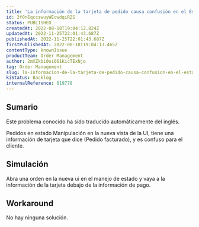 ```yaml
---
title: 'La información de la tarjeta de pedido causa confusión en el Estado'
id: 2f0nEqccswuyWEcwdqiRZS
status: PUBLISHED
createdAt: 2022-08-18T19:04:12.824Z
updatedAt: 2022-11-25T22:01:43.687Z
publishedAt: 2022-11-25T22:01:43.687Z
firstPublishedAt: 2022-08-18T19:04:13.465Z
contentType: knownIssue
productTeam: Order Management
author: 2mXZkbi0oi061KicTExNjo
tag: Order Management
slug: la-informacion-de-la-tarjeta-de-pedido-causa-confusion-en-el-estado
kiStatus: Backlog
internalReference: 619778
---
```


## Sumario

<div class="alert alert-info">
  <p>Este problema conocido ha sido traducido automáticamente del inglés.</p>
</div>


Pedidos en estado Manipulación en la nueva vista de la UI, tiene una información de tarjeta que dice (Pedido facturado), y es confuso para el cliente.



## Simulación


Abra una orden en la nueva ui en el manejo de estado y vaya a la información de la tarjeta debajo de la información de pago.



## Workaround


No hay ninguna solución.

